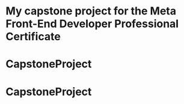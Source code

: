 # My capstone project for the Meta Front-End Developer Professional Certificate
# CapstoneProject
# CapstoneProject
